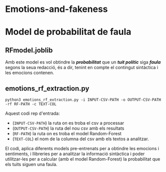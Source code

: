 # Emotions-and-fakeness

# Model de probabilitat de faula

## RFmodel.joblib
Amb este model es vol obtindre la ***probabilitat*** que un ***tuit polític*** siga ***faula*** segons la seua redacció, és a dir, tenint en compte el contingut sintàctica i les emocions contenen.

## emotions_rf_extraction.py
```
python3 emotions_rf_extraction.py -i INPUT-CSV-PATH -o OUTPUT-CSV-PATH -rf RF-PATH -c TEXT-COL
```

Aquest codi rep d'entrada:
- (`INPUT-CSV-PATH`) la ruta on es troba el csv a processar
- (`OUTPUT-CSV-PATH`) la ruta del nou csv amb els resultats
- (`RF-PATH`) la ruta on es troba el model Random-Forest
- (`TEXT-COL`) el nom de la columna del csv amb els textos a analitzar.

El codi, aplica diferents models pre-entrenats per a obtindre les emocions i sentiments, i llibreries per a analitzar la informació sintàctica i poder utilitzar-les per a calcular (amb el model Random-Forest) la probabilitat que els tuits siguen una faula.
